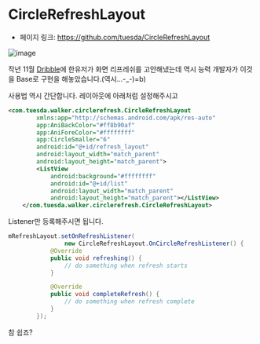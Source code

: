 # CircleRefreshLayout

- 페이지 링크: https://github.com/tuesda/CircleRefreshLayout

![image](https://github.com/tuesda/CircleRefreshLayout/blob/master/gif/circlerefresh.gif)

작년 11월 [Dribble](https://dribbble.com/shots/1797373-Pull-Down-To-Refresh)에 한유저가 화면 리프레쉬를 고안해냈는데 역시 능력 개발자가 이것을 Base로 구현을 해놓았습니다.(역시...-_-)=b)

사용법 역시 간단합니다.
레이아웃에 아래처럼 설정해주시고


``` xml
<com.tuesda.walker.circlerefresh.CircleRefreshLayout
        xmlns:app="http://schemas.android.com/apk/res-auto"
        app:AniBackColor="#ff8b90af"
        app:AniForeColor="#ffffffff"
        app:CircleSmaller="6"
        android:id="@+id/refresh_layout"
        android:layout_width="match_parent"
        android:layout_height="match_parent">
        <ListView
            android:background="#ffffffff"
            android:id="@+id/list"
            android:layout_width="match_parent"
            android:layout_height="match_parent"></ListView>
    </com.tuesda.walker.circlerefresh.CircleRefreshLayout>
```  

Listener만 등록해주시면 됩니다.

``` java
mRefreshLayout.setOnRefreshListener(
                new CircleRefreshLayout.OnCircleRefreshListener() {
            @Override
            public void refreshing() {
                // do something when refresh starts
            }

            @Override
            public void completeRefresh() {
                // do something when refresh complete
            }
        });
```

참 쉽죠?
